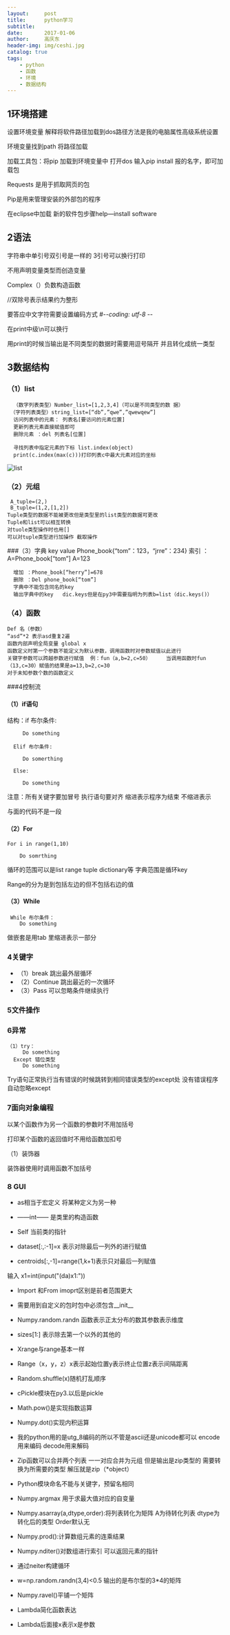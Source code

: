 ```yaml
---
layout:     post
title:      python学习
subtitle:   
date:       2017-01-06
author:     高庆东
header-img: img/ceshi.jpg
catalog: true
tags:
    - python
    - 函数
    - 环境
    - 数据结构
---
```


## 1环境搭建

设置环境变量 解释将软件路径加载到dos路径方法是我的电脑属性高级系统设置

环境变量找到path 将路径加载

加载工具包：将pip 加载到环境变量中 打开dos 输入pip install 报的名字，即可加载包

Requests 是用于抓取网页的包

Pip是用来管理安装的外部包的程序

在eclipse中加载 新的软件包步骤help—install software

## 2语法

字符串中单引号双引号是一样的 3引号可以换行打印

不用声明变量类型而创造变量

Complex（）负数构造函数

//双除号表示结果约为整形

要答应中文字符需要设置编码方式 #-*-coding: utf-8 -*-

在print中级\n可以换行

用print的时候当输出是不同类型的数据时需要用逗号隔开 并且转化成统一类型

## 3数据结构

### （1）list
      （数字列表类型）Number_list=[1,2,3,4]（可以是不同类型的数 据）
     （字符列表类型）string_list=[“db”,”qwe”,”qwewqew”]
      访问列表中的元素： 列表名[要访问的元素位置]
      更新列表元素直接赋值即可 
      删除元素 ：del 列表名[位置]

      寻找列表中指定元素的下标 list.index(object)
      print(c.index(max(c)))打印列表c中最大元素对应的坐标

![list](/img/list.png)

### （2）元组
     A_tuple=(2,)
     B_tuple=(1,2,[1,2])
    Tuple类型的数据不能被更改但是类型里的list类型的数据可更改
    Tuple和list可以相互转换
    对tuole类型操作时也用[]
    可以对tuple类型进行加操作 截取操作

###（3）字典  key  value
       Phone_book{“tom”：123，“jrre”：234}
      索引 ：A=Phone_book[“tom”]        A=123

      增加 ：Phone_book[“herry”]=678
      删除 ：Del phone_book[“tom”]
      字典中不能包含同名的key
      输出字典中的key   dic.keys但是在py3中需要指明为列表b=list（dic.keys()）

### （4）函数
    Def 名（参数）
    “asd”*2 表示asd重复2遍
    函数内部声明全局变量 global x
    函数定义时第一个参数不能定义为默认参数，调用函数时对参数赋值以此进行
    关键字参数可以跨越参数进行赋值  例：fun（a,b=2,c=50）     当调用函数时fun（13,c=30）赋值的结果是a=13,b=2,c=30
    对于未知参数个数的函数定义

###4控制流

#### （1）if语句

结构：if 布尔条件:

         Do something

      Elif 布尔条件:

         Do somerthing

      Else:

         Do something

注意：所有关键字要加冒号 执行语句要对齐 缩进表示程序为结束 不缩进表示
     
 与面的代码不是一段

#### （2）For

    For i in range(1,10)

        Do somrthing

  循环的范围可以是list range tuple dictionary等 字典范围是循环key

 Range的分为是到包括左边的但不包括右边的值

#### （3）While

     While 布尔条件：
        Do something

做嵌套是用tab 里缩进表示一部分

### 4关键字
- （1）break 跳出最外层循环
- （2）Continue 跳出最近的一次循环
- （3）Pass 可以忽略条件继续执行

### 5文件操作

### 6异常
    （1）try：
         Do something
      Except 错位类型
         Do something

Try语句正常执行当有错误的时候跳转到相同错误类型的except处
没有错误程序自动忽略except

### 7面向对象编程
 
 以某个函数作为另一个函数的参数时不用加括号

 打印某个函数的返回值时不用给函数加扣号

（1）装饰器

 装饰器使用时调用函数不加括号

### 8 GUI

-  as相当于宏定义 将某种定义为另一种
 

- ——int—— 是类里的构造函数

- Self 当前类的指针


- dataset[:,:-1]=x 表示对除最后一列外的进行赋值

- centroids[:,-1]=range(1,k+1)表示只对最后一列赋值

输入
 x1=int(input("(da)x1:"))

- Import 和From imoprt区别是前者范围更大

- 需要用到自定义的包时包中必须包含__init__

- Numpy.random.randn 函数表示正太分布的数其参数表示维度

- sizes[1:] 表示除去第一个以外的其他的

- Xrange与range基本一样
- Range（x，y，z）x表示起始位置y表示终止位置z表示间隔距离
- Random.shuffle(x)随机打乱顺序

- cPickle模块在py3.以后是pickle

- Math.pow()是实现指数运算
- Numpy.dot()实现内积运算

- 我的python用的是utg_8编码的所以不管是ascii还是unicode都可以
 encode用来编码 decode用来解码



- Zip函数可以合并两个列表 一一对应合并为元组 但是输出是zip类型的
  需要转换为所需要的类型 解压就是zip（*object）

- Python模块命名不能与关键字，预留名相同

- Numpy.argmax 用于求最大值对应的自变量

- Numpy.asarray(a,dtype,order):将列表转化为矩阵
               A为待转化列表 dtype为转化后的类型
                Order默认无
- Numpy.prod():计算数组元素的连乘结果

- Numpy.nditer()对数组进行索引 可以返回元素的指针


- 通过neiter构建循环


- w=np.random.randn(3,4)<0.5 输出的是布尔型的3*4的矩阵
- Numpy.ravel()平铺一个矩阵

- Lambda简化函数表达

- Lambda后面接x表示x是参数